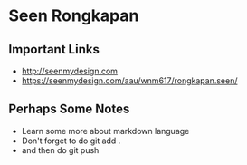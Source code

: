 # Seen Rongkapan

## Important Links

- http://seenmydesign.com
- https://seenmydesign.com/aau/wnm617/rongkapan.seen/

## Perhaps Some Notes

- Learn some more about markdown language
- Don't forget to do git add .
- and then do git push
